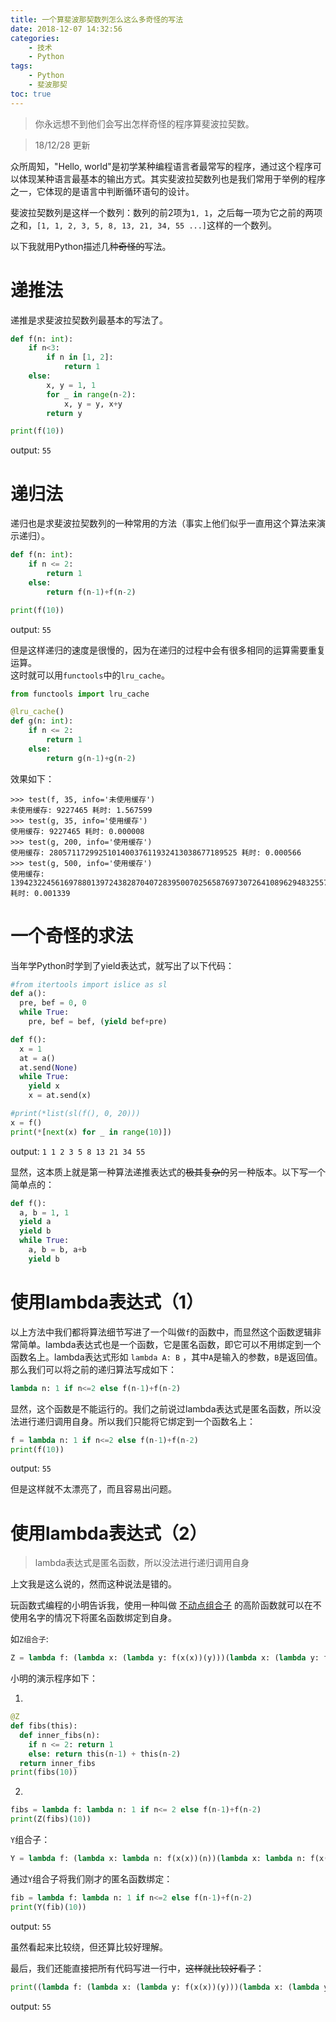 ```yaml
---
title: 一个算斐波那契数列怎么这么多奇怪的写法
date: 2018-12-07 14:32:56
categories:
    - 技术
    - Python
tags:
    - Python
    - 斐波那契
toc: true
---
```


> 你永远想不到他们会写出怎样奇怪的程序算斐波拉契数。
<!--more-->

> 18/12/28 更新

众所周知，"Hello, world"是初学某种编程语言者最常写的程序，通过这个程序可以体现某种语言最基本的输出方式。其实斐波拉契数列也是我们常用于举例的程序之一，它体现的是语言中判断循环语句的设计。

斐波拉契数列是这样一个数列：数列的前2项为`1, 1`，之后每一项为它之前的两项之和，`[1, 1, 2, 3, 5, 8, 13, 21, 34, 55 ...]`这样的一个数列。

以下我就用Python描述几种~~奇怪的~~写法。

# 递推法

递推是求斐波拉契数列最基本的写法了。

```python
def f(n: int):
    if n<3:
        if n in [1, 2]:
            return 1
    else:
        x, y = 1, 1
        for _ in range(n-2):
            x, y = y, x+y
        return y

print(f(10))
```

output: `55`

# 递归法

递归也是求斐波拉契数列的一种常用的方法（事实上他们似乎一直用这个算法来演示递归）。

```python
def f(n: int):
    if n <= 2:
        return 1
    else:
        return f(n-1)+f(n-2)

print(f(10))
```

output: `55`

但是这样递归的速度是很慢的，因为在递归的过程中会有很多相同的运算需要重复运算。    
这时就可以用`functools`中的`lru_cache`。

```python
from functools import lru_cache

@lru_cache()
def g(n: int):
    if n <= 2:
        return 1
    else:
        return g(n-1)+g(n-2)
```

效果如下：

```pain
>>> test(f, 35, info='未使用缓存')
未使用缓存: 9227465 耗时: 1.567599
>>> test(g, 35, info='使用缓存')
使用缓存: 9227465 耗时: 0.000008
>>> test(g, 200, info='使用缓存')
使用缓存: 280571172992510140037611932413038677189525 耗时: 0.000566
>>> test(g, 500, info='使用缓存')
使用缓存: 139423224561697880139724382870407283950070256587697307264108962948325571622863290691557658876222521294125 耗时: 0.001339
```

# 一个奇怪的求法

当年学Python时学到了yield表达式，就写出了以下代码：

```python
#from itertools import islice as sl
def a():
  pre, bef = 0, 0
  while True:
    pre, bef = bef, (yield bef+pre)

def f():
  x = 1
  at = a()
  at.send(None)
  while True:
    yield x
    x = at.send(x)

#print(*list(sl(f(), 0, 20)))
x = f()
print(*[next(x) for _ in range(10)])
```

output: `1 1 2 3 5 8 13 21 34 55`

显然，这本质上就是第一种算法递推表达式的~~极其复杂的~~另一种版本。以下写一个简单点的：

```python
def f():
  a, b = 1, 1
  yield a
  yield b
  while True:
    a, b = b, a+b
    yield b
```

# 使用lambda表达式（1）

以上方法中我们都将算法细节写进了一个叫做`f`的函数中，而显然这个函数逻辑非常简单。lambda表达式也是一个函数，它是匿名函数，即它可以不用绑定到一个函数名上。lambda表达式形如 `lambda A: B` ，其中`A`是输入的参数，`B`是返回值。那么我们可以将之前的递归算法写成如下：

```python
lambda n: 1 if n<=2 else f(n-1)+f(n-2)
```

显然，这个函数是不能运行的。我们之前说过lambda表达式是匿名函数，所以没法进行递归调用自身。所以我们只能将它绑定到一个函数名上：

```python
f = lambda n: 1 if n<=2 else f(n-1)+f(n-2)
print(f(10))
```

output: `55`

但是这样就不太漂亮了，而且容易出问题。

# 使用lambda表达式（2）

> lambda表达式是匿名函数，所以没法进行递归调用自身

上文我是这么说的，然而这种说法是错的。

玩函数式编程的小明告诉我，使用一种叫做 [不动点组合子][1] 的高阶函数就可以在不使用名字的情况下将匿名函数绑定到自身。

如`Z组合子`:

```python
Z = lambda f: (lambda x: (lambda y: f(x(x))(y)))(lambda x: (lambda y: f(x(x))(y)))
```

小明的演示程序如下：

1)

```python
@Z
def fibs(this):
  def inner_fibs(n):
    if n <= 2: return 1
    else: return this(n-1) + this(n-2)
  return inner_fibs
print(fibs(10))
```

2)

```python
fibs = lambda f: lambda n: 1 if n<= 2 else f(n-1)+f(n-2)
print(Z(fibs)(10))
```

`Y`组合子：

```python
Y = lambda f: (lambda x: lambda n: f(x(x))(n))(lambda x: lambda n: f(x(x))(n))
```

通过`Y`组合子将我们刚才的匿名函数绑定：

```python
fib = lambda f: lambda n: 1 if n<=2 else f(n-1)+f(n-2)
print(Y(fib)(10))
```

output: `55`

虽然看起来比较绕，但还算比较好理解。

最后，我们还能直接把所有代码写进一行中，~~这样就比较好看了~~：

```python
print((lambda f: (lambda x: (lambda y: f(x(x))(y)))(lambda x: (lambda y: f(x(x))(y))))(lambda f: lambda n: 1 if n<= 2 else  f(n-1) + f(n-2))(10))
```

output: `55`

[1]:https://zh.wikipedia.org/wiki/%E4%B8%8D%E5%8A%A8%E7%82%B9%E7%BB%84%E5%90%88%E5%AD%90